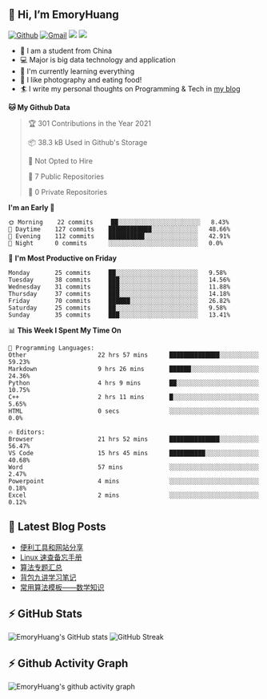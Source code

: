 ## 👋 Hi, I’m EmoryHuang
[![Github](https://img.shields.io/badge/-Github-000?style=flat&logo=Github&logoColor=white)](https://github.com/emoryhuang)
[![Gmail](https://img.shields.io/badge/-Gmail-c14438?style=flat&logo=Gmail&logoColor=white)](mailto:vunihbolvep@gmail.com)
![](https://komarev.com/ghpvc/?username=EmoryHuang)
![](https://img.shields.io/badge/build-passing-brightgreen)
- 🧐 I am a student from China
- 💻 Major is big data technology and application
- 🌱 I'm currently learning everything
- 👯 I like photography and eating food!
- 🏄‍ I write my personal thoughts on Programming & Tech in [my blog](https://emoryhuang.github.io)

<!--START_SECTION:waka-->
**🐱 My Github Data** 

> 🏆 301 Contributions in the Year 2021
 > 
> 📦 38.3 kB Used in Github's Storage 
 > 
> 🚫 Not Opted to Hire
 > 
> 📜 7 Public Repositories 
 > 
> 🔑 0 Private Repositories  
 > 
**I'm an Early 🐤** 

```text
🌞 Morning    22 commits     ██░░░░░░░░░░░░░░░░░░░░░░░   8.43% 
🌆 Daytime    127 commits    ████████████░░░░░░░░░░░░░   48.66% 
🌃 Evening    112 commits    ██████████░░░░░░░░░░░░░░░   42.91% 
🌙 Night      0 commits      ░░░░░░░░░░░░░░░░░░░░░░░░░   0.0%

```
📅 **I'm Most Productive on Friday** 

```text
Monday       25 commits     ██░░░░░░░░░░░░░░░░░░░░░░░   9.58% 
Tuesday      38 commits     ███░░░░░░░░░░░░░░░░░░░░░░   14.56% 
Wednesday    31 commits     ███░░░░░░░░░░░░░░░░░░░░░░   11.88% 
Thursday     37 commits     ███░░░░░░░░░░░░░░░░░░░░░░   14.18% 
Friday       70 commits     ██████░░░░░░░░░░░░░░░░░░░   26.82% 
Saturday     25 commits     ██░░░░░░░░░░░░░░░░░░░░░░░   9.58% 
Sunday       35 commits     ███░░░░░░░░░░░░░░░░░░░░░░   13.41%

```


📊 **This Week I Spent My Time On** 

```text
💬 Programming Languages: 
Other                    22 hrs 57 mins      ██████████████░░░░░░░░░░░   59.23% 
Markdown                 9 hrs 26 mins       ██████░░░░░░░░░░░░░░░░░░░   24.36% 
Python                   4 hrs 9 mins        ██░░░░░░░░░░░░░░░░░░░░░░░   10.75% 
C++                      2 hrs 11 mins       █░░░░░░░░░░░░░░░░░░░░░░░░   5.65% 
HTML                     0 secs              ░░░░░░░░░░░░░░░░░░░░░░░░░   0.0%

🔥 Editors: 
Browser                  21 hrs 52 mins      ██████████████░░░░░░░░░░░   56.47% 
VS Code                  15 hrs 45 mins      ██████████░░░░░░░░░░░░░░░   40.68% 
Word                     57 mins             ░░░░░░░░░░░░░░░░░░░░░░░░░   2.47% 
Powerpoint               4 mins              ░░░░░░░░░░░░░░░░░░░░░░░░░   0.18% 
Excel                    2 mins              ░░░░░░░░░░░░░░░░░░░░░░░░░   0.12%

```


<!--END_SECTION:waka-->

## 📕 Latest Blog Posts
<!-- STACKOVERFLOW:START -->
- [便利工具和网站分享](https://emoryhuang.cn/blog/1772203212.html)
- [Linux 速查备忘手册](https://emoryhuang.cn/blog/8853766.html)
- [算法专题汇总](https://emoryhuang.cn/blog/1603169503.html)
- [背包九讲学习笔记](https://emoryhuang.cn/blog/381047778.html)
- [常用算法模板——数学知识](https://emoryhuang.cn/blog/1328337473.html)
<!-- STACKOVERFLOW:END -->

## ⚡ GitHub Stats
![EmoryHuang's GitHub stats](https://github-readme-stats.vercel.app/api?username=EmoryHuang&show_icons=true&theme=tokyonight)
![GitHub Streak](https://github-readme-streak-stats.herokuapp.com/?user=EmoryHuang&theme=tokyonight)


## ⚡ Github Activity Graph
![EmoryHuang's github activity graph](https://activity-graph.herokuapp.com/graph?username=EmoryHuang&theme=dracula)

<!---
EmoryHuang/EmoryHuang is a ✨ special ✨ repository because its `README.md` (this file) appears on your GitHub profile.
You can click the Preview link to take a look at your changes.
--->

